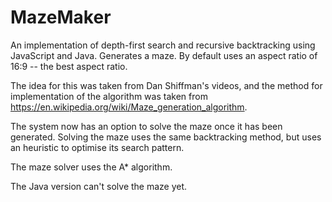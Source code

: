 # MazeMaker
An implementation of depth-first search and recursive backtracking using JavaScript and Java.
Generates a maze.
By default uses an aspect ratio of 16:9 -- the best aspect ratio.

The idea for this was taken from Dan Shiffman's videos, and the method for implementation of the algorithm was taken from https://en.wikipedia.org/wiki/Maze_generation_algorithm.


The system now has an option to solve the maze once it has been generated.
Solving the maze uses the same backtracking method, but uses an heuristic to optimise its search pattern.

The maze solver uses the A\* algorithm.

The Java version can\'t solve the maze yet.
